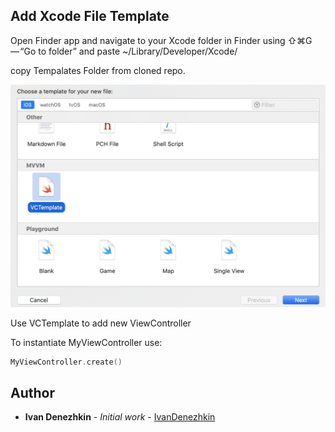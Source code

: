 ## Add Xcode File Template
Open Finder app and navigate to your Xcode folder in Finder using ⇧⌘G — “Go to folder” and paste ~/Library/Developer/Xcode/

copy Tempalates Folder from cloned repo.

![Screenshot](screenshot.png)

Use VCTemplate to add new ViewController

To instantiate MyViewController use:
```swift
MyViewController.create()
```
## Author

* **Ivan Denezhkin** - *Initial work* - [IvanDenezhkin](https://github.com/IvanDenezhkin)
